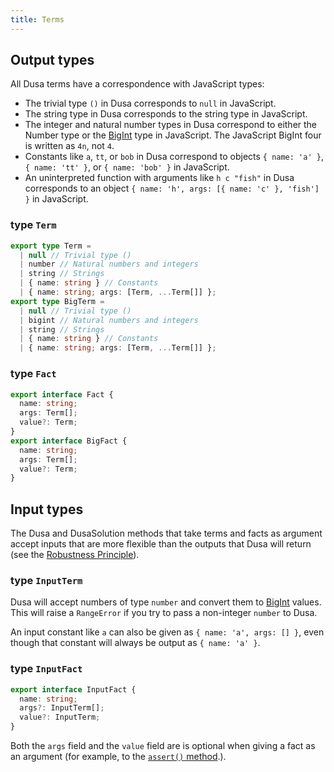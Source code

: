 ```yaml
---
title: Terms
---
```


## Output types

All Dusa terms have a correspondence with JavaScript types:

- The trivial type `()` in Dusa corresponds to `null` in JavaScript.
- The string type in Dusa corresponds to the string type in JavaScript.
- The integer and natural number types in Dusa correspond to either the 
  Number type or the
  [BigInt](https://developer.mozilla.org/en-US/docs/Web/JavaScript/Reference/Global_Objects/BigInt)
  type in JavaScript. The JavaScript BigInt four is written as `4n`, not `4`.
- Constants like `a`, `tt`, or `bob` in Dusa correspond to objects
  `{ name: 'a' }`, `{ name: 'tt' }`, or `{ name: 'bob' }` in JavaScript.
- An uninterpreted function with arguments like `h c "fish"` in Dusa
  corresponds to an object `{ name: 'h', args: [{ name: 'c' }, 'fish'] }` in JavaScript.

### type `Term`

```typescript
export type Term =
  | null // Trivial type ()
  | number // Natural numbers and integers
  | string // Strings
  | { name: string } // Constants
  | { name: string; args: [Term, ...Term[]] };
export type BigTerm =
  | null // Trivial type ()
  | bigint // Natural numbers and integers
  | string // Strings
  | { name: string } // Constants
  | { name: string; args: [Term, ...Term[]] };
```

### type `Fact`

```typescript
export interface Fact {
  name: string;
  args: Term[];
  value?: Term;
}
export interface BigFact {
  name: string;
  args: Term[];
  value?: Term;
}
```

## Input types

The Dusa and DusaSolution methods that take terms and facts as argument accept
inputs that are more flexible than the outputs that Dusa will return (see the
[Robustness Principle](https://en.wikipedia.org/wiki/Robustness_principle)).

### type `InputTerm`

Dusa will accept numbers of type `number` and convert them to
[BigInt](https://developer.mozilla.org/en-US/docs/Web/JavaScript/Reference/Global_Objects/BigInt)
values. This will raise a `RangeError` if you try to pass a non-integer `number`
to Dusa.

An input constant like `a` can also be given as `{ name: 'a', args: [] }`,
even though that constant will always be output as `{ name: 'a' }`.

### type `InputFact`

```typescript
export interface InputFact {
  name: string;
  args?: InputTerm[];
  value?: InputTerm;
}
```

Both the `args` field and the `value` field are is optional when giving a fact
as an argument (for example, to the [`assert()`
method](/docs/api/dusa/#assert-method).).
